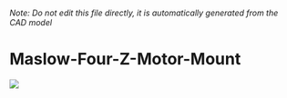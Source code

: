 ###### Note: Do not edit this file directly, it is automatically generated from the CAD model

# Maslow-Four-Z-Motor-Mount

![](/project.svg)

